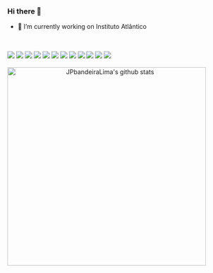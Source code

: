 ### Hi there 👋

- 🔭 I’m currently working on Instituto Atlântico

<br />

<div style="display: inline_block"><br>
  <img src="https://img.shields.io/badge/Golang-blue?style=for-the-badge&logo=go&logoColor=white" target="_blank">
  <img src="https://img.shields.io/badge/Kubernetes-blue?style=for-the-badge&logo=kubernetes&logoColor=white" target="_blank">
  <img src="https://img.shields.io/badge/JavaScript-F7DF1E?style=for-the-badge&logo=javascript&logoColor=black" target="_blank">
  <img src="https://img.shields.io/badge/TypeScript-007ACC?style=for-the-badge&logo=typescript&logoColor=white">
  <img src="https://img.shields.io/badge/React-20232A?style=for-the-badge&logo=react&logoColor=61DAFB">
  <img src="https://img.shields.io/badge/React_Native-20232A?style=for-the-badge&logo=react&logoColor=61DAFB">
  <img src="https://img.shields.io/badge/React_Router-CA4245?style=for-the-badge&logo=react-router&logoColor=white">
  <img src="https://img.shields.io/badge/Java-ED8B00?style=for-the-badge&logo=java&logoColor=white">
  <img src="https://img.shields.io/badge/Spring-6DB33F?style=for-the-badge&logo=spring&logoColor=white">
  <img src="https://img.shields.io/badge/MySQL-00000F?style=for-the-badge&logo=mysql&logoColor=white">
  <img src="https://img.shields.io/badge/MongoDB-4EA94B?style=for-the-badge&logo=mongodb&logoColor=white">
  <img src="https://img.shields.io/badge/Linux-FCC624?style=for-the-badge&logo=linux&logoColor=black">
</div>

<br />

<div align="center" >
  <img align="left" width="450" src="https://github-readme-stats.vercel.app/api?username=jpbandeira&theme=radical&count_private=true&show_icons=true" alt="JPbandeiraLima's github stats" />
</div>
